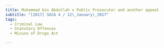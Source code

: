 ```yaml
---
title: Muhammad bin Abdullah v Public Prosecutor and another appeal 
subtitle: "[2017] SGCA 4 / 12\_January\_2017"
tags:
  - Criminal Law
  - Statutory Offences
  - Misuse of Drugs Act

---
```


